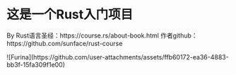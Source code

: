 <h1>这是一个Rust入门项目</h1>
<p>By Rust语言圣经：https://course.rs/about-book.html  作者github：https://github.com/sunface/rust-course</p>
![Furina](https://github.com/user-attachments/assets/ffb60172-ea36-4883-bb3f-15fa309f1e00)
